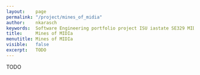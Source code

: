 ```yaml
---
layout:    page
permalink: "/project/mines_of_midia"
author:    nkarasch
keywords:  Software Engineering portfolio project ISU iastate SE329 MIDI audio sheet music
title:     Mines of MIDIa
menutitle: Mines of MIDIa
visible:   false
excerpt:   TODO
--- 
```


TODO
